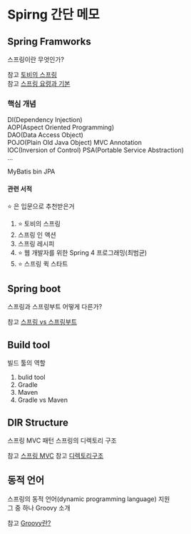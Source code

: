 Spirng 간단 메모
================

Spring Framworks
----------------

스프링이란 무엇인가?

참고 [토비의 스프링](https://jongmin92.github.io/2018/05/20/Spring/toby-8/#%EC%8A%A4%ED%94%84%EB%A7%81%EC%9D%B4%EB%9E%80-%EB%AC%B4%EC%97%87%EC%9D%B8%EA%B0%80)  
참고 [스프링 요령과 기본](https://taes-k.github.io/trick&basic.html)

### 핵심 개념

DI(Dependency Injection)  
AOP(Aspect Oriented Programming)  
DAO(Data Access Object)  
POJO(Plain Old Java Object) MVC Annotation  
IOC(Inversion of Control)
PSA(Portable Service Abstraction)   
...   

MyBatis
bin
JPA

#### 관련 서적

⭐ 은 입문으로 추천받은거

1.	⭐ 토비의 스프링
2.	스프링 인 액션  
3.	스프링 레시피
4.	⭐ 웹 개발자를 위한 Spring 4 프로그래밍(최범균)
5.	⭐ 스프링 퀵 스타트

Spring boot
-----------

스프링과 스프링부트 어떻게 다른가?

참고 [스프링 vs 스프링부트](https://dzone.com/articles/spring-vs-spring-boot)

Build tool
----------

빌드 툴의 역할

1.	bulid tool
2.	Gradle
3.	Maven
4.	Gradle vs Maven

DIR Structure
-------------

스프링 MVC 패턴
스프링의 디렉토리 구조  

참고 [스프링 MVC](https://coding-restaurant.tistory.com/106)
참고 [디렉토리구조](https://shlee0882.tistory.com/127)


동적 언어
---------

스프링의 동적 언어(dynamic programming language) 지원  
그 중 하나 Groovy 소개

참고 [Groovy란?](https://galid1.tistory.com/647)